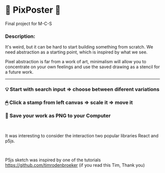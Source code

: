 # 🔳 PixPoster 🔲

Final project for M-C-S

### Description:

It's weird, but it can be hard to start building something from scratch. We need abstraction as a starting point, which is inspired by what we see.

Pixel abstraction is far from a work of art, minimalism will allow you to concentrate on your own feelings and use the saved drawing as a stencil for a future work.

---

### 💡 Start with search input => choose between diferent variations

### 🖱 Click a stamp from left canvas => scale it => move it

### 💾 Save your work as PNG to your Computer

<br/>

It was interesting to consider the interaction two popular libraries React and p5js.

<br />

P5js sketch was inspired by one of the tutorials https://github.com/timrodenbroeker (if you read this Tim, Thank you)
